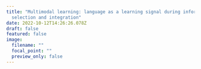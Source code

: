 ```yaml
---
title: "Multimodal learning: language as a learning signal during information
  selection and integration"
date: 2022-10-12T14:26:26.078Z
draft: false
featured: false
image:
  filename: ""
  focal_point: ""
  preview_only: false
---
```

